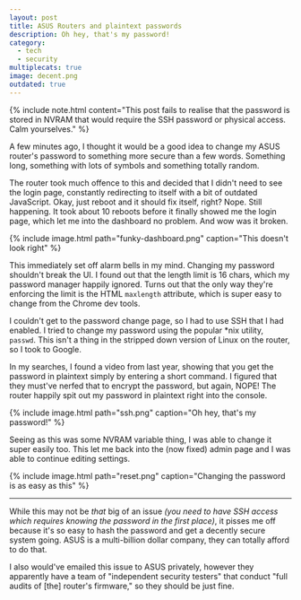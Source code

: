 ```yaml
---
layout: post
title: ASUS Routers and plaintext passwords
description: Oh hey, that's my password!
category:
  - tech
  - security
multiplecats: true
image: decent.png
outdated: true
---
```


{% include note.html content="This post fails to realise that the password is stored in NVRAM that would require the SSH password or physical access. Calm yourselves." %}

A few minutes ago, I thought it would be a good idea to change my ASUS router's password to something more secure than a few words. Something long, something with lots of symbols and something totally random.

The router took much offence to this and decided that I didn't need to see the login page, constantly redirecting to itself with a bit of outdated JavaScript. Okay, just reboot and it should fix itself, right? Nope. Still happening. It took about 10 reboots before it finally showed me the login page, which let me into the dashboard no problem. And wow was it broken.

{% include image.html path="funky-dashboard.png" caption="This doesn't look right" %}

This immediately set off alarm bells in my mind. Changing my password shouldn't break the UI. I found out that the length limit is 16 chars, which my password manager happily ignored. Turns out that the only way they're enforcing the limit is the HTML `maxlength` attribute, which is super easy to change from the Chrome dev tools.

I couldn't get to the password change page, so I had to use SSH that I had enabled. I tried to change my password using the popular \*nix utility, `passwd`. This isn't a thing in the stripped down version of Linux on the router, so I took to Google.

In my searches, I found a video from last year, showing that you get the password in plaintext simply by entering a short command. I figured that they must've nerfed that to encrypt the password, but again, NOPE! The router happily spit out my password in plaintext right into the console.

{% include image.html path="ssh.png" caption="Oh hey, that's my password!" %}

Seeing as this was some NVRAM variable thing, I was able to change it super easily too. This let me back into the (now fixed) admin page and I was able to continue editing settings.

{% include image.html path="reset.png" caption="Changing the password is as easy as this" %}

---

While this may not be *that* big of an issue *(you need to have SSH access which requires knowing the password in the first place)*, it pisses me off because it's so easy to hash the password and get a decently secure system going. ASUS is a multi-billion dollar company, they can totally afford to do that.

I also would've emailed this issue to ASUS privately, however they apparently have a team of "independent security testers" that conduct "full audits of [the] router's firmware," so they should be just fine.
